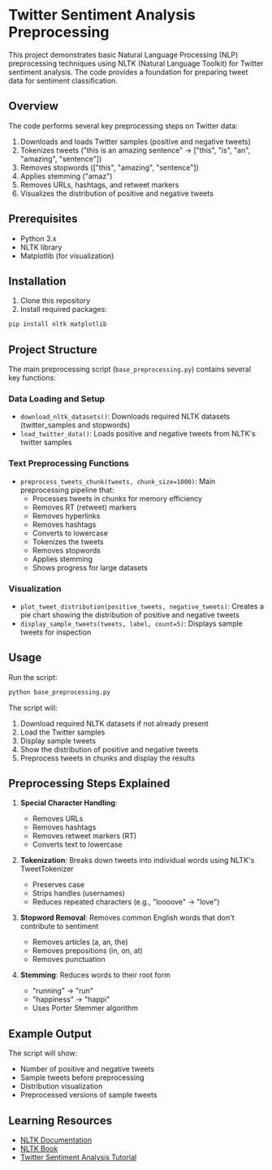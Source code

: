 # Twitter Sentiment Analysis Preprocessing

This project demonstrates basic Natural Language Processing (NLP) preprocessing techniques using NLTK (Natural Language Toolkit) for Twitter sentiment analysis. The code provides a foundation for preparing tweet data for sentiment classification.

## Overview

The code performs several key preprocessing steps on Twitter data:
1. Downloads and loads Twitter samples (positive and negative tweets)
2. Tokenizes tweets ("this is an amazing sentence" -> ["this", "is", "an", "amazing", "sentence"])
3. Removes stopwords (["this", "amazing", "sentence"])
4. Applies stemming ("amaz")
5. Removes URLs, hashtags, and retweet markers
6. Visualizes the distribution of positive and negative tweets

## Prerequisites

- Python 3.x
- NLTK library
- Matplotlib (for visualization)

## Installation

1. Clone this repository
2. Install required packages:
```bash
pip install nltk matplotlib
```

## Project Structure

The main preprocessing script (`base_preprocessing.py`) contains several key functions:

### Data Loading and Setup
- `download_nltk_datasets()`: Downloads required NLTK datasets (twitter_samples and stopwords)
- `load_twitter_data()`: Loads positive and negative tweets from NLTK's twitter samples

### Text Preprocessing Functions
- `preprocess_tweets_chunk(tweets, chunk_size=1000)`: Main preprocessing pipeline that:
  - Processes tweets in chunks for memory efficiency
  - Removes RT (retweet) markers
  - Removes hyperlinks
  - Removes hashtags
  - Converts to lowercase
  - Tokenizes the tweets
  - Removes stopwords
  - Applies stemming
  - Shows progress for large datasets

### Visualization
- `plot_tweet_distribution(positive_tweets, negative_tweets)`: Creates a pie chart showing the distribution of positive and negative tweets
- `display_sample_tweets(tweets, label, count=5)`: Displays sample tweets for inspection

## Usage

Run the script:
```bash
python base_preprocessing.py
```

The script will:
1. Download required NLTK datasets if not already present
2. Load the Twitter samples
3. Display sample tweets
4. Show the distribution of positive and negative tweets
5. Preprocess tweets in chunks and display the results

## Preprocessing Steps Explained

1. **Special Character Handling**:
   - Removes URLs
   - Removes hashtags
   - Removes retweet markers (RT)
   - Converts text to lowercase

2. **Tokenization**: Breaks down tweets into individual words using NLTK's TweetTokenizer
   - Preserves case
   - Strips handles (usernames)
   - Reduces repeated characters (e.g., "loooove" → "love")

3. **Stopword Removal**: Removes common English words that don't contribute to sentiment
   - Removes articles (a, an, the)
   - Removes prepositions (in, on, at)
   - Removes punctuation

4. **Stemming**: Reduces words to their root form
   - "running" → "run"
   - "happiness" → "happi"
   - Uses Porter Stemmer algorithm

## Example Output

The script will show:
- Number of positive and negative tweets
- Sample tweets before preprocessing
- Distribution visualization
- Preprocessed versions of sample tweets

## Learning Resources

- [NLTK Documentation](https://www.nltk.org/)
- [NLTK Book](https://www.nltk.org/book/)
- [Twitter Sentiment Analysis Tutorial](https://www.nltk.org/howto/twitter.html)
